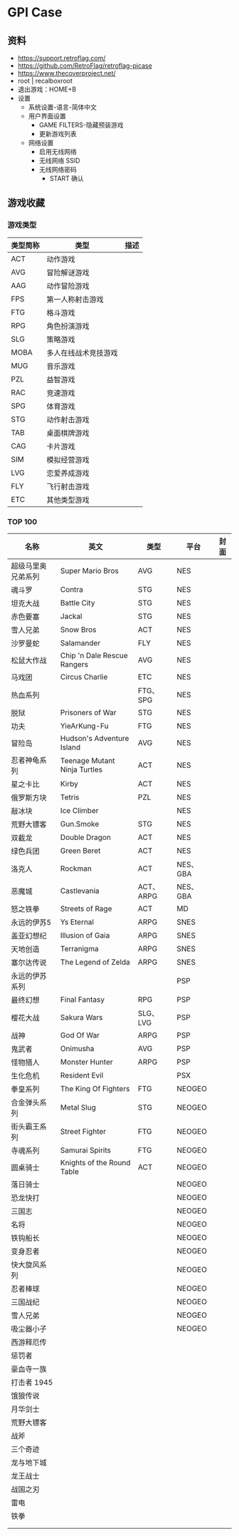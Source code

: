 # GPI Case

## 资料

* https://support.retroflag.com/
* https://github.com/RetroFlag/retroflag-picase
* https://www.thecoverproject.net/
* root | recalboxroot
* 退出游戏：HOME+B
* 设置
  * 系统设置-语言-简体中文
  * 用户界面设置
    * GAME FILTERS-隐藏预装游戏
    * 更新游戏列表
  * 网络设置
    * 启用无线网络
    * 无线网络 SSID
    * 无线网络密码
      * START 确认

## 游戏收藏

### 游戏类型

| 类型简称 | 类型                 | 描述 |
| -------- | -------------------- | ---- |
| ACT      | 动作游戏             |      |
| AVG      | 冒险解谜游戏         |      |
| AAG      | 动作冒险游戏         |      |
| FPS      | 第一人称射击游戏     |      |
| FTG      | 格斗游戏             |      |
| RPG      | 角色扮演游戏         |      |
| SLG      | 策略游戏             |      |
| MOBA     | 多人在线战术竞技游戏 |      |
| MUG      | 音乐游戏             |      |
| PZL      | 益智游戏             |      |
| RAC      | 竞速游戏             |      |
| SPG      | 体育游戏             |      |
| STG      | 动作射击游戏         |      |
| TAB      | 桌面棋牌游戏         |      |
| CAG      | 卡片游戏             |      |
| SIM      | 模拟经营游戏         |      |
| LVG      | 恋爱养成游戏         |      |
| FLY      | 飞行射击游戏         |      |
| ETC      | 其他类型游戏         |      |

### TOP 100

| 名称               | 英文           | 类型 | 平台 | 封面 |
| ------------------ | ---- | ---- | ---- | ---- |
| 超级马里奥兄弟系列 | Super Mario Bros | AVG  | NES  |      |
| 魂斗罗             | Contra    | STG  | NES  |      |
| 坦克大战           | Battle City | STG  | NES  |      |
| 赤色要塞           | Jackal   | STG  | NES  |      |
| 雪人兄弟           | Snow Bros  | ACT  | NES  |      |
| 沙罗曼蛇           | Salamander | FLY  | NES  |      |
| 松鼠大作战         | Chip 'n Dale Rescue Rangers | AVG  | NES  |      |
| 马戏团             | Circus Charlie | ETC  | NES  |      |
| 热血系列           |            | FTG、SPG | NES  |      |
| 脱狱               | Prisoners of War | STG  | NES  |      |
| 功夫               | YieArKung-Fu | FTG  | NES  |      |
| 冒险岛             | Hudson's Adventure Island | AVG  | NES  |      |
| 忍者神龟系列       | Teenage Mutant Ninja Turtles | ACT  | NES  |      |
| 星之卡比           | Kirby  | ACT  | NES  |      |
| 俄罗斯方块         | Tetris | PZL  | NES | |
| 敲冰块             | Ice Climber | | NES | |
| 荒野大镖客 | Gun.Smoke | STG | NES | |
| 双截龙 | Double Dragon | ACT       | NES | |
| 绿色兵团 | Green Beret | ACT | NES | |
| 洛克人 | Rockman | ACT | NES、GBA | |
| 恶魔城 | Castlevania | ACT、ARPG | NES、GBA | |
| 怒之铁拳 | Streets of Rage | ACT | MD | |
| 永远的伊苏5 | Ys Eternal | ARPG | SNES | |
| 盖亚幻想纪 | Illusion of Gaia | ARPG | SNES | |
| 天地创造 | Terranigma | ARPG | SNES | |
| 塞尔达传说 | The Legend of Zelda | ARPG | SNES | |
| 永远的伊苏系列 |  | | PSP | |
| 最终幻想 | Final Fantasy | RPG | PSP | |
| 樱花大战 | Sakura Wars | SLG、LVG | PSP | |
| 战神 | God Of War | ARPG | PSP | |
| 鬼武者 | Onimusha | AVG | PSP | |
| 怪物猎人 | Monster Hunter | ARPG | PSP | |
| 生化危机 | Resident Evil | | PSX | |
| 拳皇系列 | The King Of Fighters | FTG | NEOGEO | |
| 合金弹头系列 | Metal Slug | STG | NEOGEO | |
| 街头霸王系列 | Street Fighter | FTG | NEOGEO | |
| 寺魂系列 | Samurai Spirits | FTG | NEOGEO | |
| 圆桌骑士 | Knights of the Round Table | ACT | NEOGEO | |
| 落日骑士 |  | | NEOGEO | |
| 恐龙快打 |  | | NEOGEO | |
| 三国志 |  | | NEOGEO | |
| 名将 |  | | NEOGEO | |
| 铁钩船长 |  | | NEOGEO | |
| 变身忍者 |  | | NEOGEO | |
| 快大旋风系列 |  | | NEOGEO | |
| 忍者棒球 |  | | NEOGEO | |
| 三国战纪 |  | | NEOGEO | |
| 雪人兄弟 |  | | NEOGEO | |
| 吸尘器小子 |  | | NEOGEO | |
| 西游释厄传 |  | | | |
| 惩罚者 |  | | | |
| 豪血寺一族 |  | | | |
| 打击者 1945 |  | | | |
| 饿狼传说 |  | | | |
| 月华剑士 |  | | | |
| 荒野大镖客 |  | | | |
| 战斧 |  | | | |
| 三个奇迹 |  | | | |
| 龙与地下城 |  | | | |
| 龙王战士 |  | | | |
| 战国之刃 |  | | | |
| 雷电 |  | | | |
| 铁拳 |  | | | |
|  |  | | | |
|  |  | | | |
